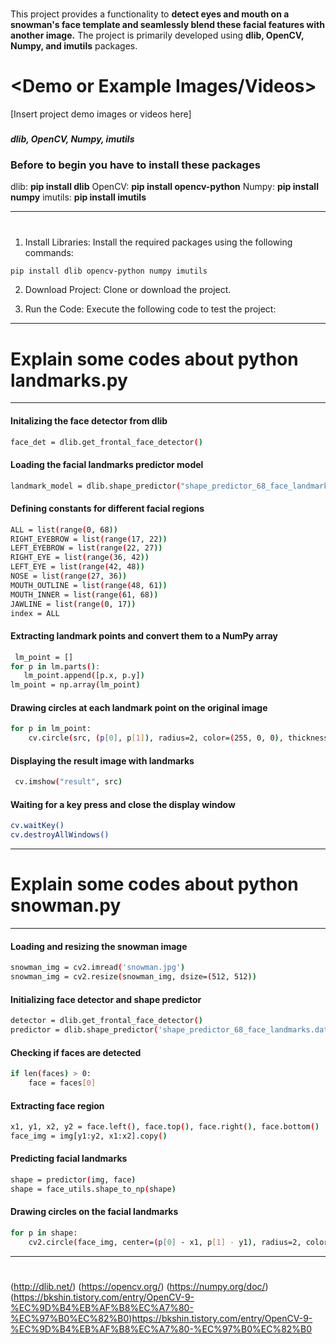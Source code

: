 # <Project Overview>
This project provides a functionality to **detect eyes and mouth on a snowman's face template and seamlessly blend these facial features with another image.** 
The project is primarily developed using **dlib, OpenCV, Numpy, and imutils** packages.

# <Demo or Example Images/Videos>
[Insert project demo images or videos here]

### <Used Packages and Versions>

***dlib, OpenCV, Numpy, imutils***
### Before to begin you have to install these packages
dlib: **pip install dlib**
OpenCV: **pip install opencv-python**
Numpy: **pip install numpy**
imutils: **pip install imutils**

---
 # <Execution Instructions>

1. Install Libraries: Install the required packages using the following commands:
```sh
pip install dlib opencv-python numpy imutils
```
2. Download Project: Clone or download the project.

3. Run the Code: Execute the following code to test the project:
---

# Explain some codes about **python landmarks.py**
---
#### Initalizing the face detector from dlib
```sh
face_det = dlib.get_frontal_face_detector()
```
#### Loading the facial landmarks predictor model
```sh
landmark_model = dlib.shape_predictor("shape_predictor_68_face_landmarks.dat")
```
#### Defining constants for different facial regions
```sh
ALL = list(range(0, 68))
RIGHT_EYEBROW = list(range(17, 22))
LEFT_EYEBROW = list(range(22, 27))
RIGHT_EYE = list(range(36, 42))
LEFT_EYE = list(range(42, 48))
NOSE = list(range(27, 36))
MOUTH_OUTLINE = list(range(48, 61))
MOUTH_INNER = list(range(61, 68))
JAWLINE = list(range(0, 17))
index = ALL
```
#### Extracting landmark points and convert them to a NumPy array
```sh
 lm_point = []
for p in lm.parts():
   lm_point.append([p.x, p.y])
lm_point = np.array(lm_point)
```
#### Drawing circles at each landmark point on the original image
```sh
for p in lm_point:
    cv.circle(src, (p[0], p[1]), radius=2, color=(255, 0, 0), thickness=2)
```
#### Displaying the result image with landmarks
```sh
 cv.imshow("result", src)
 ```
#### Waiting for a key press and close the display window
```sh
cv.waitKey()
cv.destroyAllWindows()
```

---
# Explain some codes about **python snowman.py**
---

#### Loading and resizing the snowman image
```sh
snowman_img = cv2.imread('snowman.jpg')
snowman_img = cv2.resize(snowman_img, dsize=(512, 512))
```

#### Initializing face detector and shape predictor
```sh
detector = dlib.get_frontal_face_detector()
predictor = dlib.shape_predictor('shape_predictor_68_face_landmarks.dat')
```
#### Checking if faces are detected
```sh
if len(faces) > 0:
    face = faces[0]
```

#### Extracting face region
```sh
x1, y1, x2, y2 = face.left(), face.top(), face.right(), face.bottom()
face_img = img[y1:y2, x1:x2].copy()
```
#### Predicting facial landmarks
```sh
shape = predictor(img, face)
shape = face_utils.shape_to_np(shape)
```
#### Drawing circles on the facial landmarks
```sh
for p in shape:
    cv2.circle(face_img, center=(p[0] - x1, p[1] - y1), radius=2, color=255, thickness=-1)
```
---
# <References>

(http://dlib.net/)
(https://opencv.org/)
(https://numpy.org/doc/)
(https://bkshin.tistory.com/entry/OpenCV-9-%EC%9D%B4%EB%AF%B8%EC%A7%80-%EC%97%B0%EC%82%B0)https://bkshin.tistory.com/entry/OpenCV-9-%EC%9D%B4%EB%AF%B8%EC%A7%80-%EC%97%B0%EC%82%B0
